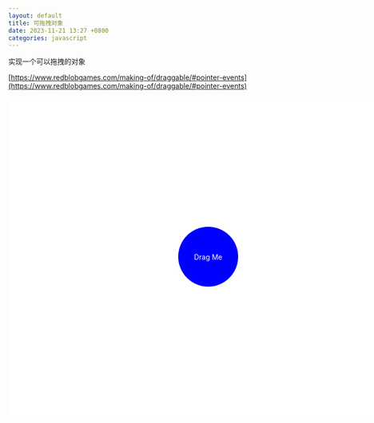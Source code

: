 ```yaml
---
layout: default
title: 可拖拽对象
date: 2023-11-21 13:27 +0800
categories: javascript
---
```


实现一个可以拖拽的对象

[https://www.redblobgames.com/making-of/draggable/#pointer-events](https://www.redblobgames.com/making-of/draggable/#pointer-events)

<div style="width: 800px; height: 640px; display: flex; align-items: center; justify-content: center; background-color: white;">
<div id='circle' style="border-radius: 50%; width: 120px; height: 120px; background-color: blue; display: flex; align-items: center; justify-content: center; color: white;">Drag Me</div>
</div>

<script type="text/javascript" defer="defer">
function makeDraggable(state, el) {
  function start(event) {
    console.log(event)
    if (event.button !== 0) return; // left button only
    let {x, y} = state.eventToCoordinates(event);
    state.dragging = {dx: state.pos.x - x, dy: state.pos.y - y};
    el.setPointerCapture(event.pointerId);
    el.style.userSelect = 'none'; // if there's text
    el.textContent = 'Dragging Me';
  }

  function end(event) {
    state.dragging = null;
    el.style.userSelect = ''; // if there's text
    el.textContent = 'Drag Me';
  }

  function move(event) {
    if (!state.dragging) return;
    let {x, y} = state.eventToCoordinates(event);
    state.pos = {x: x + state.dragging.dx, y: y + state.dragging.dy};
  }
      
  el.addEventListener('pointerdown', start);
  el.addEventListener('pointerup', end);
  el.addEventListener('pointercancel', end);
  el.addEventListener('pointermove', move)
  el.addEventListener('touchstart', (e) => e.preventDefault());
  el.addEventListener('dragstart', (e) => e.preventDefault());
}

function clamp(x, lo, hi) { return x < lo ? lo : x > hi ? hi : x; }

let el = document.getElementById("circle");
let dragging;
let pos;
let state = {
  get dragging() { return dragging },
  set dragging(d) { dragging = d; el.style.cursor = d ? "grabbing" : "grab"; },
  get pos() { return pos },
  set pos(p) { 
    pos = {x: clamp(p.x, -400+60, +400-60), y: clamp(p.y, -320+60, +320-60)}; 
    el.style.transform = `translate(${pos.x}px,${pos.y}px)`
  },
	eventToCoordinates(event) { return {x: event.clientX, y: event.clientY}; },
}
state.pos = {x: 0, y: 0};
state.dragging = false;
makeDraggable(state, el);
</script>
